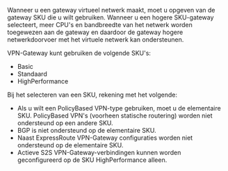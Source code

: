 Wanneer u een gateway virtueel netwerk maakt, moet u opgeven van de gateway SKU die u wilt gebruiken. Wanneer u een hogere SKU-gateway selecteert, meer CPU's en bandbreedte van het netwerk worden toegewezen aan de gateway en daardoor de gateway hogere netwerkdoorvoer met het virtuele netwerk kan ondersteunen.

VPN-Gateway kunt gebruiken de volgende SKU's:

- Basic
- Standaard
- HighPerformance

Bij het selecteren van een SKU, rekening met het volgende:

- Als u wilt een PolicyBased VPN-type gebruiken, moet u de elementaire SKU. PolicyBased VPN's (voorheen statische routering) worden niet ondersteund op een andere SKU.
- BGP is niet ondersteund op de elementaire SKU.
- Naast ExpressRoute VPN-Gateway configuraties worden niet ondersteund op de elementaire SKU.
- Actieve S2S VPN-Gateway-verbindingen kunnen worden geconfigureerd op de SKU HighPerformance alleen.
